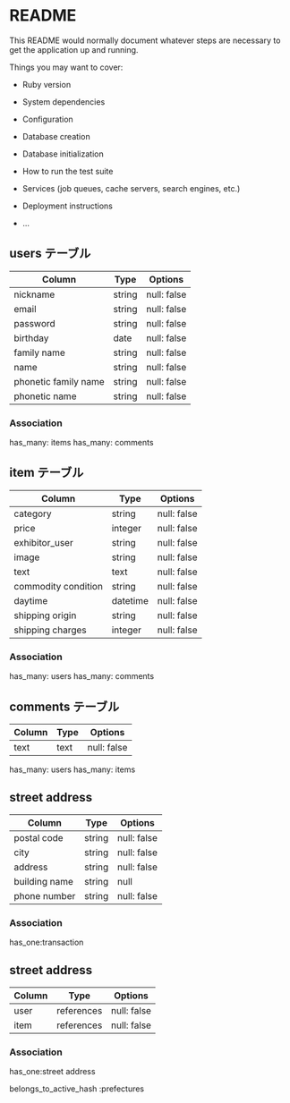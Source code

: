 # README

This README would normally document whatever steps are necessary to get the
application up and running.

Things you may want to cover:

* Ruby version

* System dependencies

* Configuration

* Database creation

* Database initialization

* How to run the test suite

* Services (job queues, cache servers, search engines, etc.)

* Deployment instructions

* ...
## users テーブル
| Column   | Type   | Options     |
| -------- | ------ | ----------- |
| nickname | string | null: false |
| email    | string | null: false |
| password | string | null: false |
|birthday  | date   | null: false |
| family name | string | null: false |
| name     | string | null: false |
| phonetic family name | string | null: false |
| phonetic name | string | null: false |

### Association
has_many: items
has_many: comments

## item テーブル
| Column | Type   | Options     |
| -------- | ------ | ----------- |
|category             | string | null: false |
|price                | integer| null: false |
| exhibitor_user      | string | null: false |
| image               | string | null: false |
| text                | text   | null: false |
| commodity condition | string | null: false |
| daytime             | datetime | null: false |
| shipping origin     | string | null: false |
| shipping charges    | integer | null: false |

### Association
has_many: users
has_many: comments

## comments テーブル
| Column | Type   | Options     |
| --------| ------ | ----------- |
| text     | text      | null: false |

has_many: users
has_many: items

## street address
| Column | Type   | Options     |
| --------| ------ | ----------- |
| postal code      | string | null: false |
| city             | string | null: false |
| address          | string | null: false |
| building name    | string | null |
| phone number     | string | null: false |
### Association
has_one:transaction

## street address
| Column | Type   | Options     |
| --------| ------ | ----------- |
| user     | references| null: false |
| item     | references| null: false |
### Association
has_one:street address

belongs_to_active_hash :prefectures

